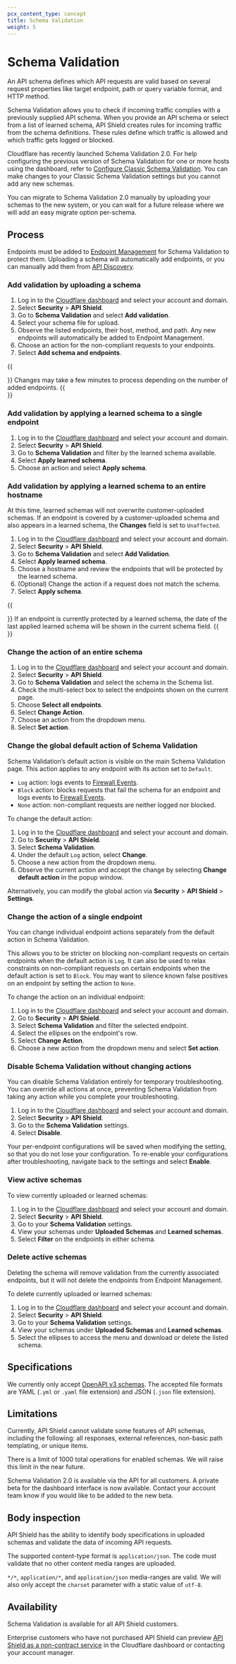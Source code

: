 ```yaml
---
pcx_content_type: concept
title: Schema Validation
weight: 5
---
```


# Schema Validation

An API schema defines which API requests are valid based on several request properties like target endpoint, path or query variable format, and HTTP method.

Schema Validation allows you to check if incoming traffic complies with a previously supplied API schema. When you provide an API schema or select from a list of learned schema, API Shield creates rules for incoming traffic from the schema definitions. These rules define which traffic is allowed and which traffic gets logged or blocked.

Cloudflare has recently launched Schema Validation 2.0. For help configuring the previous version of Schema Validation for one or more hosts using the dashboard, refer to [Configure Classic Schema Validation](/api-shield/reference/classic-schema-validation/). You can make changes to your Classic Schema Validation settings but you cannot add any new schemas.

You can migrate to Schema Validation 2.0 manually by uploading your schemas to the new system, or you can wait for a future release where we will add an easy migrate option per-schema.

## Process

Endpoints must be added to [Endpoint Management](/api-shield/management-and-monitoring/) for Schema Validation to protect them. Uploading a schema will automatically add endpoints, or you can manually add them from [API Discovery](/api-shield/security/api-discovery/).

### Add validation by uploading a schema

1. Log in to the [Cloudflare dashboard](https://dash.cloudflare.com/) and select your account and domain.
2. Select **Security** > **API Shield**.
3. Go to **Schema Validation** and select **Add validation**.
4. Select your schema file for upload.
5. Observe the listed endpoints, their host, method, and path. Any new endpoints will automatically be added to Endpoint Management.
6. Choose an action for the non-compliant requests to your endpoints.
7. Select **Add schema and endpoints**.

{{<Aside type="note">}}
Changes may take a few minutes to process depending on the number of added endpoints.
{{</Aside>}}

### Add validation by applying a learned schema to a single endpoint

1. Log in to the [Cloudflare dashboard](https://dash.cloudflare.com/) and select your account and domain.
2. Select **Security** > **API Shield**.
3. Go to **Schema Validation** and filter by the learned schema available.
4. Select **Apply learned schema**.
5. Choose an action and select **Apply schema**.

### Add validation by applying a learned schema to an entire hostname

At this time, learned schemas will not overwrite customer-uploaded schemas. If an endpoint is covered by a customer-uploaded schema and also appears in a learned schema, the **Changes** field is set to `Unaffected`.

1. Log in to the [Cloudflare dashboard](https://dash.cloudflare.com/) and select your account and domain.
2. Select **Security** > **API Shield**.
3. Go to **Schema Validation** and select **Add Validation**.
4. Select **Apply learned schema**.
5. Choose a hostname and review the endpoints that will be protected by the learned schema. 
6. (Optional) Change the action if a request does not match the schema.
7. Select **Apply schema**.
   
{{<Aside type="note">}}
If an endpoint is currently protected by a learned schema, the date of the last applied learned schema will be shown in the current schema field.
{{</Aside>}}

### Change the action of an entire schema

1. Log in to the [Cloudflare dashboard](https://dash.cloudflare.com/) and select your account and domain.
2. Select **Security** > **API Shield**.
3. Go to **Schema Validation** and select the schema in the Schema list.
4. Check the multi-select box to select the endpoints shown on the current page.
5. Choose **Select all endpoints**.
6. Select **Change Action**.
7. Choose an action from the dropdown menu.
8. Select **Set action**.

### Change the global default action of Schema Validation

Schema Validation’s default action is visible on the main Schema Validation page. This action applies to any endpoint with its action set to `Default`. 

- `Log` action: logs events to [Firewall Events](/firewall/).
- `Block` action: blocks requests that fail the schema for an endpoint and logs events to [Firewall Events](/firewall/).
- `None` action: non-compliant requests are neither logged nor blocked.

To change the default action:

1. Log in to the [Cloudflare dashboard](https://dash.cloudflare.com/) and select your account and domain.
2. Go to **Security** > **API Shield**.
3. Select **Schema Validation**.
4. Under the default `Log` action, select **Change**.
5. Choose a new action from the dropdown menu.
6. Observe the current action and accept the change by selecting **Change default action** in the popup window.

Alternatively, you can modify the global action via **Security** > **API Shield** > **Settings**.

### Change the action of a single endpoint

You can change individual endpoint actions separately from the default action in Schema Validation.

This allows you to be stricter on blocking non-compliant requests on certain endpoints when the default action is `Log`. It can also be used to relax constraints on non-compliant requests on certain endpoints when the default action is set to `Block`. You may want to silence known false positives on an endpoint by setting the action to `None`. 

To change the action on an individual endpoint:

1. Log in to the [Cloudflare dashboard](https://dash.cloudflare.com/) and select your account and domain.
2. Go to **Security** > **API Shield**.
3. Select **Schema Validation** and filter the selected endpoint.
4. Select the ellipses on the endpoint's row.
5. Select **Change Action**.
6. Choose a new action from the dropdown menu and select **Set action**.

### Disable Schema Validation without changing actions

You can disable Schema Validation entirely for temporary troubleshooting. You can override all actions at once, preventing Schema Validation from taking any action while you complete your troubleshooting.

1. Log in to the [Cloudflare dashboard](https://dash.cloudflare.com/) and select your account and domain.
2. Select **Security** > **API Shield**.
3. Go to the **Schema Validation** settings.
4. Select **Disable**.

Your per-endpoint configurations will be saved when modifying the setting, so that you do not lose your configuration. To re-enable your configurations after troubleshooting, navigate back to the settings and select **Enable**.

### View active schemas

To view currently uploaded or learned schemas:

1. Log in to the [Cloudflare dashboard](https://dash.cloudflare.com/) and select your account and domain.
2. Select **Security** > **API Shield**.
3. Go to your **Schema Validation** settings.
4. View your schemas under **Uploaded Schemas** and **Learned schemas**.
5. Select **Filter** on the endpoints in either schema.

### Delete active schemas

Deleting the schema will remove validation from the currently associated endpoints, but it will not delete the endpoints from Endpoint Management.

To delete currently uploaded or learned schemas:

1. Log in to the [Cloudflare dashboard](https://dash.cloudflare.com/) and select your account and domain.
2. Select **Security** > **API Shield**.
3. Go to your **Schema Validation** settings.
4. View your schemas under **Uploaded Schemas** and **Learned schemas**.
5. Select the ellipses to access the menu and download or delete the listed schema.

## Specifications

We currently only accept [OpenAPI v3 schemas](https://swagger.io/specification/). The accepted file formats are YAML (`.yml` or `.yaml` file extension) and JSON (`.json` file extension).

## Limitations

Currently, API Shield cannot validate some features of API schemas, including the following: all responses, external references, non-basic path templating, or unique items.

There is a limit of 1000 total operations for enabled schemas. We will raise this limit in the near future.

Schema Validation 2.0 is available via the API for all customers. A private beta for the dashboard interface is now available. Contact your account team know if you would like to be added to the new beta.

## Body inspection

API Shield has the ability to identify body specifications in uploaded schemas and validate the data of incoming API requests.

The supported content-type format is `application/json`. The code must validate that no other content media ranges are uploaded. 

`*/*`, `application/*`, and `application/json` media-ranges are valid. We will also only accept the `charset` parameter with a static value of `utf-8`.

## Availability

Schema Validation is available for all API Shield customers. 

Enterprise customers who have not purchased API Shield can preview [API Shield as a non-contract service](https://dash.cloudflare.com/?to=/:account/:zone/security/api-shield) in the Cloudflare dashboard or contacting your account manager.